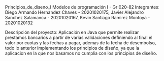 Principios_de_diseno_I
Modelos de programación I - Gr 020-82
Integrantes:
  Diego Armando Hernandez Chaves - 20201020175,
  Javier Alejandro Sanchez Salamanca - 20201020167,
  Kevin Santiago Ramirez Montoya - 20201020132
  
Descripción del proyecto: Aplicación en Java que permite realizar prestamos bancarios a partir de varias validaciones definiendo al final el valor por cuotas y las fechas a pagar,                           ademas de la fecha de desembolso, todo lo anterior implementando los principios de diseño, ya que la aplicacion en la que nos basamos no cumplia con los                           principios de diseño.
